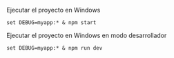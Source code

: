 Ejecutar el proyecto en Windows
```console
set DEBUG=myapp:* & npm start
```
Ejecutar el proyecto en Windows en modo desarrollador
```console
set DEBUG=myapp:* & npm run dev
```
